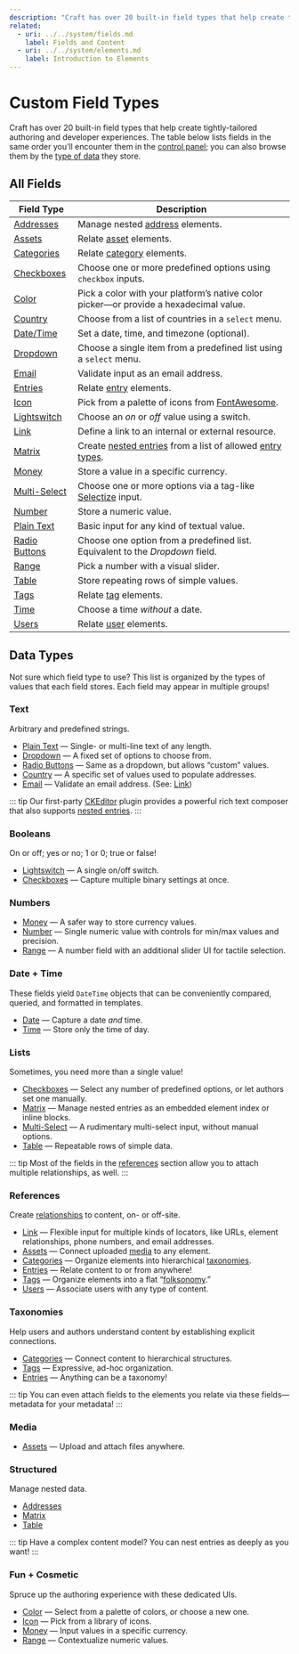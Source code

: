 ```yaml
---
description: "Craft has over 20 built-in field types that help create tightly-tailored authoring and developer experiences."
related:
  - uri: ../../system/fields.md
    label: Fields and Content
  - uri: ../../system/elements.md
    label: Introduction to Elements
---
```


# Custom Field Types

Craft has over 20 built-in field types that help create tightly-tailored authoring and developer experiences. The table below lists fields in the same order you’ll encounter them in the [control panel](../../system/control-panel.md); you can also browse them by the [type of data](#data-types) they store.

<See path="../system/fields.md" label="Fields + Content" description="Get started with fields in Craft." />

## All Fields

| Field Type | Description |
| --- | --- |
| [Addresses](addresses.md) | Manage nested [address](../element-types/addresses.md) elements. |
| [Assets](assets.md) | Relate [asset](../element-types/assets.md) elements. |
| [Categories](categories.md) | Relate [category](../element-types/categories.md) elements. |
| [Checkboxes](checkboxes.md) | Choose one or more predefined options using `checkbox` inputs. |
| [Color](color.md) | Pick a color with your platform’s native color picker—or provide a hexadecimal value. |
| [Country](country.md) | Choose from a list of countries in a `select` menu. |
| [Date/Time](date-time.md) | Set a date, time, and timezone (optional). |
| [Dropdown](dropdown.md) | Choose a single item from a predefined list using a `select` menu. |
| [Email](email.md) | Validate input as an email address. |
| [Entries](entries.md) | Relate [entry](../element-types/entries.md) elements. |
| [Icon](icon.md) | Pick from a palette of icons from [FontAwesome](https://fontawesome.com). |
| [Lightswitch](lightswitch.md) | Choose an _on_ or _off_ value using a switch. |
| [Link](link.md) | Define a link to an internal or external resource. |
| [Matrix](matrix.md) | Create [nested entries](../element-types/entries.md#nested-entries) from a list of allowed [entry types](../element-types/entries.md#entry-types). |
| [Money](money.md) | Store a value in a specific currency. |
| [Multi-Select](multi-select.md) | Choose one or more options via a tag-like [Selectize](https://selectize.dev/) input. |
| [Number](number.md) | Store a numeric value. |
| [Plain Text](plain-text.md) | Basic input for any kind of textual value. |
| [Radio Buttons](radio-buttons.md) | Choose one option from a predefined list. Equivalent to the _Dropdown_ field. |
| [Range](range.md) | Pick a number with a visual slider. |
| [Table](table.md) | Store repeating rows of simple values. |
| [Tags](tags.md) | Relate [tag](../element-types/tags.md) elements. |
| [Time](time.md) | Choose a time _without_ a date. |
| [Users](users.md) | Relate [user](../element-types/users.md) elements. |

## Data Types

Not sure which field type to use? This list is organized by the types of values that each field stores. Each field may appear in multiple groups!

### Text

Arbitrary and predefined strings.

- [Plain Text](plain-text.md) — Single- or multi-line text of any length.
- [Dropdown](dropdown.md) — A fixed set of options to choose from.
- [Radio Buttons](radio-buttons.md) — Same as a dropdown, but allows “custom” values.
- [Country](country.md) — A specific set of values used to populate addresses.
- [Email](email.md) — Validate an email address. (See: [Link](link.md))

::: tip
Our first-party [CKEditor](plugin:ckeditor) plugin provides a powerful rich text composer that also supports [nested entries](../element-types/entries.md#nested-entries).
:::

### Booleans

On or off; yes or no; 1 or 0; true or false!

- [Lightswitch](lightswitch.md) — A single on/off switch.
- [Checkboxes](checkboxes.md) — Capture multiple binary settings at once.

### Numbers

- [Money](money.md) — A safer way to store currency values.
- [Number](number.md) — Single numeric value with controls for min/max values and precision.
- [Range](range.md) — A number field with an additional slider UI for tactile selection.

### Date + Time

These fields yield `DateTime` objects that can be conveniently compared, queried, and formatted in templates.

- [Date](date-time.md) — Capture a date _and_ time.
- [Time](time.md) — Store only the time of day.

### Lists

Sometimes, you need more than a single value!

- [Checkboxes](checkboxes.md) — Select any number of predefined options, or let authors set one manually.
- [Matrix](matrix.md) — Manage nested entries as an embedded element index or inline blocks.
- [Multi-Select](multi-select.md) — A rudimentary multi-select input, without manual options.
- [Table](table.md) — Repeatable rows of simple data.

::: tip
Most of the fields in the [references](#references) section allow you to attach multiple relationships, as well.
:::

### References

Create [relationships](../../system/relations.md) to content, on- or off-site.

- [Link](link.md) — Flexible input for multiple kinds of locators, like URLs, element relationships, phone numbers, and email addresses.
- [Assets](categories.md) — Connect uploaded [media](#media) to any element.
- [Categories](categories.md) — Organize elements into hierarchical [taxonomies](#taxonomies).
- [Entries](entries.md) — Relate content to or from anywhere!
- [Tags](tags.md) — Organize elements into a flat “[folksonomy](#taxonomies).”
- [Users](users.md) — Associate users with any type of content.

### Taxonomies

Help users and authors understand content by establishing explicit connections.

- [Categories](categories.md) — Connect content to hierarchical structures.
- [Tags](tags.md) — Expressive, ad-hoc organization.
- [Entries](entries.md) — Anything can be a taxonomy!

::: tip
You can even attach fields to the elements you relate via these fields—metadata for your metadata!
:::

### Media

- [Assets](assets.md) — Upload and attach files anywhere.

### Structured

Manage nested data.

- [Addresses](addresses.md)
- [Matrix](matrix.md)
- [Table](table.md)

::: tip
Have a complex content model? You can nest entries as deeply as you want!
:::

### Fun + Cosmetic

Spruce up the authoring experience with these dedicated UIs.

- [Color](color.md) — Select from a palette of colors, or choose a new one.
- [Icon](icon.md) — Pick from a library of icons.
- [Money](money.md) — Input values in a specific currency.
- [Range](range.md) — Contextualize numeric values.
